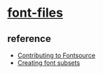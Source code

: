 # [font-files](https://github.com/fontsource/font-files)

## reference

- [Contributing to Fontsource](https://github.com/fontsource/font-files/blob/main/CONTRIBUTING.md)
- [Creating font subsets](https://markoskon.com/creating-font-subsets/)
